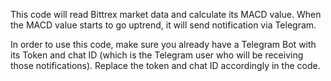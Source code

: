 This code will read Bittrex market data and calculate its MACD value. When the MACD value starts to go uptrend, it will send notification via Telegram.

In order to use this code, make sure you already have a Telegram Bot with its Token and chat ID (which is the Telegram user who will be receiving those notifications). Replace the token and chat ID accordingly in the code.
